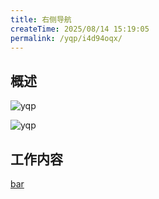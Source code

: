 ```yaml
---
title: 右侧导航
createTime: 2025/08/14 15:19:05
permalink: /yqp/i4d94oqx/
---
```


## 概述

![yqp](/yqp/config/home.png)

![yqp](/yqp/config/homeerror1.png)

## 工作内容
[bar](./bar.md)
